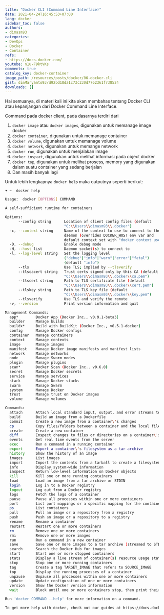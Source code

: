 ```yaml
---
title: "Docker CLI (Command Line Interface)"
date: 2021-04-24T16:45:53+07:00
lang: docker
sidebar_toc: false
authors:
- dimasm93
categories:
- DevOps
- Docker
- Container
refs: 
- https://docs.docker.com/
youtube: n1u-F9ktVKs
comments: true
catalog_key: docker-container
image_path: /resources/posts/docker/06-docker-cli
gist: dimMaryanto93/d92bd18da1c73c230d7762361f738524
downloads: []
---
```


Hai semuanya, di materi kali ini kita akan membahas tentang Docker CLI atau kepanjangan dari Docker Command Line Interface.

<!--more-->

Command pada docker client, pada dasarnya terdiri dari

1. `docker image` atau `docker images`, digunakan untuk memanage image docker
2. `docker container`, digunakan untuk memanage container
3. `docker volume`, digunakan untuk memanage volume
4. `docker network`, digunakan untuk memange network
5. `docker run`, digunakan untuk menjalakan image
6. `docker inspact`, digunakan untuk melihat informasi pada object docker
7. `docker top`, digunakan untuk melihat prosess, memory yang digunakan dalam suatu container yang sedang berjalan
8. Dan masih banyak lagi

Untuk lebih lengkapnya `docker help` maka outputnya seperti berikut:

```bash
➜ ~  docker help

Usage:  docker [OPTIONS] COMMAND

A self-sufficient runtime for containers

Options:
      --config string      Location of client config files (default
                           "C:\\Users\\dimasm93\\.docker")
  -c, --context string     Name of the context to use to connect to the
                           daemon (overrides DOCKER_HOST env var and
                           default context set with "docker context use")
  -D, --debug              Enable debug mode
  -H, --host list          Daemon socket(s) to connect to
  -l, --log-level string   Set the logging level
                           ("debug"|"info"|"warn"|"error"|"fatal")
                           (default "info")
      --tls                Use TLS; implied by --tlsverify
      --tlscacert string   Trust certs signed only by this CA (default
                           "C:\\Users\\dimasm93\\.docker\\ca.pem")
      --tlscert string     Path to TLS certificate file (default
                           "C:\\Users\\dimasm93\\.docker\\cert.pem")
      --tlskey string      Path to TLS key file (default
                           "C:\\Users\\dimasm93\\.docker\\key.pem")
      --tlsverify          Use TLS and verify the remote
  -v, --version            Print version information and quit

Management Commands:
  app*        Docker App (Docker Inc., v0.9.1-beta3)
  builder     Manage builds
  buildx*     Build with BuildKit (Docker Inc., v0.5.1-docker)
  config      Manage Docker configs
  container   Manage containers
  context     Manage contexts
  image       Manage images
  manifest    Manage Docker image manifests and manifest lists
  network     Manage networks
  node        Manage Swarm nodes
  plugin      Manage plugins
  scan*       Docker Scan (Docker Inc., v0.6.0)
  secret      Manage Docker secrets
  service     Manage services
  stack       Manage Docker stacks
  swarm       Manage Swarm
  system      Manage Docker
  trust       Manage trust on Docker images
  volume      Manage volumes

Commands:
  attach      Attach local standard input, output, and error streams to a running container
  build       Build an image from a Dockerfile
  commit      Create a new image from a container\'s changes
  cp          Copy files/folders between a container and the local filesystem
  create      Create a new container
  diff        Inspect changes to files or directories on a container\'s filesystem
  events      Get real time events from the server
  exec        Run a command in a running container
  export      Export a container\'s filesystem as a tar archive
  history     Show the history of an image
  images      List images
  import      Import the contents from a tarball to create a filesystem image
  info        Display system-wide information
  inspect     Return low-level information on Docker objects
  kill        Kill one or more running containers
  load        Load an image from a tar archive or STDIN
  login       Log in to a Docker registry
  logout      Log out from a Docker registry
  logs        Fetch the logs of a container
  pause       Pause all processes within one or more containers
  port        List port mappings or a specific mapping for the container
  ps          List containers
  pull        Pull an image or a repository from a registry
  push        Push an image or a repository to a registry
  rename      Rename a container
  restart     Restart one or more containers
  rm          Remove one or more containers
  rmi         Remove one or more images
  run         Run a command in a new container
  save        Save one or more images to a tar archive (streamed to STDOUT by default)
  search      Search the Docker Hub for images
  start       Start one or more stopped containers
  stats       Display a live stream of container(s) resource usage statistics
  stop        Stop one or more running containers
  tag         Create a tag TARGET_IMAGE that refers to SOURCE_IMAGE
  top         Display the running processes of a container
  unpause     Unpause all processes within one or more containers
  update      Update configuration of one or more containers
  version     Show the Docker version information
  wait        Block until one or more containers stop, then print their exit codes

Run 'docker COMMAND --help' for more information on a command.

To get more help with docker, check out our guides at https://docs.docker.com/go/guides/
```